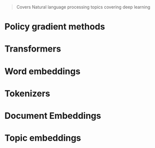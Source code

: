 > Covers Natural language processing topics covering deep learning

# Policy gradient methods

# Transformers

# Word embeddings

# Tokenizers

# Document Embeddings

# Topic embeddings
